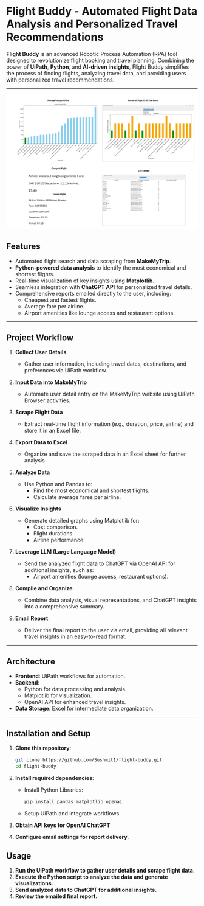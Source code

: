 # Flight Buddy - Automated Flight Data Analysis and Personalized Travel Recommendations

**Flight Buddy** is an advanced Robotic Process Automation (RPA) tool designed to revolutionize flight booking and travel planning. Combining the power of **UiPath**, **Python**, and **AI-driven insights**, Flight Buddy simplifies the process of finding flights, analyzing travel data, and providing users with personalized travel recommendations.

---

![Dashboard](dashboard.png)

## Features
- Automated flight search and data scraping from **MakeMyTrip**.
- **Python-powered data analysis** to identify the most economical and shortest flights.
- Real-time visualization of key insights using **Matplotlib**.
- Seamless integration with **ChatGPT API** for personalized travel details.
- Comprehensive reports emailed directly to the user, including:
  - Cheapest and fastest flights.
  - Average fare per airline.
  - Airport amenities like lounge access and restaurant options.

---

## Project Workflow
1. **Collect User Details**  
   - Gather user information, including travel dates, destinations, and preferences via UiPath workflow.

2. **Input Data into MakeMyTrip**  
   - Automate user detail entry on the MakeMyTrip website using UiPath Browser activities.

3. **Scrape Flight Data**  
   - Extract real-time flight information (e.g., duration, price, airline) and store it in an Excel file.

4. **Export Data to Excel**  
   - Organize and save the scraped data in an Excel sheet for further analysis.

5. **Analyze Data**  
   - Use Python and Pandas to:
     - Find the most economical and shortest flights.
     - Calculate average fares per airline.

6. **Visualize Insights**  
   - Generate detailed graphs using Matplotlib for:
     - Cost comparison.
     - Flight durations.
     - Airline performance.

7. **Leverage LLM (Large Language Model)**  
   - Send the analyzed flight data to ChatGPT via OpenAI API for additional insights, such as:
     - Airport amenities (lounge access, restaurant options).

8. **Compile and Organize**  
   - Combine data analysis, visual representations, and ChatGPT insights into a comprehensive summary.

9. **Email Report**  
   - Deliver the final report to the user via email, providing all relevant travel insights in an easy-to-read format.

---

## Architecture
- **Frontend**: UiPath workflows for automation.
- **Backend**:
  - Python for data processing and analysis.
  - Matplotlib for visualization.
  - OpenAI API for enhanced travel insights.
- **Data Storage**: Excel for intermediate data organization.

---

## Installation and Setup
1. **Clone this repository**:
   ```bash
   git clone https://github.com/Sushmit1/flight-buddy.git
   cd flight-buddy

2. **Install required dependencies**:
   * Install Python Libraries:
     ```bash
     pip install pandas matplotlib openai

   * Setup UiPath and integrate workflows.

 3. **Obtain API keys for OpenAI ChatGPT**

 4. **Configure email settings for report delivery.**


## Usage

1. **Run the UiPath workflow to gather user details and scrape flight data.**
2. **Execute the Python script to analyze the data and generate visualizations.**
3. **Send analyzed data to ChatGPT for additional insights.**
4. **Review the emailed final report.**

